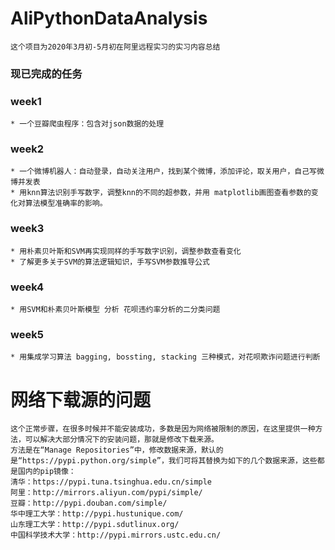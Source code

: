 # AliPythonDataAnalysis
    这个项目为2020年3月初-5月初在阿里远程实习的实习内容总结
    
### 现已完成的任务
  
### week1
    * 一个豆瓣爬虫程序：包含对json数据的处理
  
### week2
    * 一个微博机器人：自动登录，自动关注用户，找到某个微博，添加评论，取关用户，自己写微博并发表
    * 用knn算法识别手写数字，调整knn的不同的超参数，并用 matplotlib画图查看参数的变化对算法模型准确率的影响。

### week3
    * 用朴素贝叶斯和SVM再实现同样的手写数字识别，调整参数查看变化
    * 了解更多关于SVM的算法逻辑知识，手写SVM参数推导公式
    
### week4
    * 用SVM和朴素贝叶斯模型 分析 花呗违约率分析的二分类问题

### week5
    * 用集成学习算法 bagging, bossting, stacking 三种模式，对花呗欺诈问题进行判断



# 网络下载源的问题
    这个正常步骤，在很多时候并不能安装成功，多数是因为网络被限制的原因，在这里提供一种方法，可以解决大部分情况下的安装问题，那就是修改下载来源。
    方法是在“Manage Repositories”中，修改数据来源，默认的是“https://pypi.python.org/simple”，我们可将其替换为如下的几个数据来源，这些都是国内的pip镜像：
    清华：https://pypi.tuna.tsinghua.edu.cn/simple
    阿里：http://mirrors.aliyun.com/pypi/simple/
    豆瓣：http://pypi.douban.com/simple/
    华中理工大学：http://pypi.hustunique.com/
    山东理工大学：http://pypi.sdutlinux.org/
    中国科学技术大学：http://pypi.mirrors.ustc.edu.cn/
